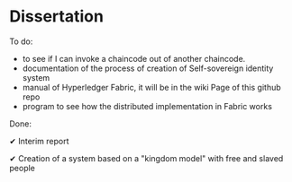 # Dissertation

To do:

- to see if I can invoke a chaincode out of another chaincode. 
- documentation of the process of creation of Self-sovereign identity system 
- manual of Hyperledger Fabric, it will be in the wiki Page of this github repo
- program to see how the distributed implementation in Fabric works


Done: 

✔ Interim report

✔ Creation of a system based on a "kingdom model" with free and slaved people


